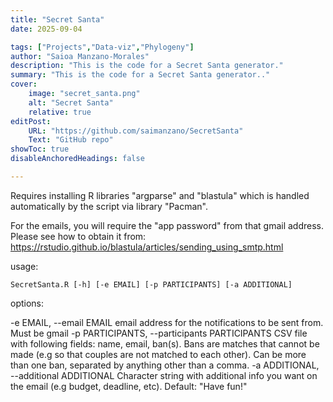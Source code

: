 ```yaml
---
title: "Secret Santa"
date: 2025-09-04

tags: ["Projects","Data-viz","Phylogeny"]
author: "Saioa Manzano-Morales"
description: "This is the code for a Secret Santa generator." 
summary: "This is the code for a Secret Santa generator.." 
cover:
    image: "secret_santa.png"
    alt: "Secret Santa"
    relative: true
editPost:
    URL: "https://github.com/saimanzano/SecretSanta"
    Text: "GitHub repo"
showToc: true
disableAnchoredHeadings: false

---
```


Requires installing R libraries "argparse" and "blastula" which is handled automatically by the script via library "Pacman".

For the emails, you will require the "app password" from that gmail address. Please see how to obtain it from: https://rstudio.github.io/blastula/articles/sending_using_smtp.html

usage: 

```
SecretSanta.R [-h] [-e EMAIL] [-p PARTICIPANTS] [-a ADDITIONAL]

```

options:

-e EMAIL, --email EMAIL email address for the notifications to be sent from. Must be gmail
-p PARTICIPANTS, --participants PARTICIPANTS CSV file with following fields: name, email, ban(s). Bans are matches that cannot be made (e.g so that couples are not matched to each other). Can be more than one ban, separated by anything other than a comma.
-a ADDITIONAL, --additional ADDITIONAL Character string with additional info you want on the email (e.g budget, deadline, etc). Default: "Have fun!"